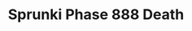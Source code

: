 ---
slug: sprunki-phase-888-death
title: Sprunki Phase 888 Death
description: "Sprunki Phase 888 Death is an exciting online game. Play for free directly in your browser!"
icon: /images/popular_mods/Sprunki Phase 888 Death.png
url: https://wowtbc.net/sprunkin/sprunki-phase888-death/index.html
previewImage: /images/popular_mods/Sprunki Phase 888 Death.png
type: popular mods

# SEO配置
seo:
  title: "Sprunki Phase 888 Death - Play Free Online Game | Fun Browser Games"
  description: "Sprunki Phase 888 Death - Play this fun online game for free in your browser. No download required!"
  ogImage: "/images/popular_mods/Sprunki Phase 888 Death.png"
  keywords: "sprunki-phase-888-death, online game, browser game, free game, popular mods game, play online"

videoUrls:
  - https://www.youtube.com/embed/example1
  - https://www.youtube.com/embed/example2

whyPlay:
  title: "Why Play Sprunki Phase 888 Death?"
  items:
    - "Immersive Gameplay: Sprunki Phase 888 Death offers an engaging and immersive gaming experience that will keep you entertained for hours"
    - "Challenging Levels: Test your skills with increasingly difficult challenges and obstacles"
    - "Beautiful Graphics: Enjoy stunning visuals and smooth animations that bring the game world to life"
    - "Regular Updates: New content and features are added regularly to keep the game fresh and exciting"
    - "Free to Play: Experience all the fun without spending a penny"
    - "Community Features: Connect with other players, share strategies, and compete for high scores"
    - "Cross-Platform: Play on any device with a web browser, no downloads required"

features:
  title: "Key Features of Sprunki Phase 888 Death"
  image: "/images/popular_mods/Sprunki Phase 888 Death.png"
  items:
    - "Intuitive Controls: Easy to learn controls make Sprunki Phase 888 Death accessible for players of all skill levels"
    - "Multiple Game Modes: Enjoy various gameplay options that provide different challenges and experiences"
    - "Character Customization: Personalize your gaming experience with unique characters and items"
    - "Achievement System: Complete special tasks to earn rewards and recognition"
    - "Leaderboards: Compete with players worldwide and see who can achieve the highest scores"

characteristics:
  title: "Game Characteristics"
  image: "/images/popular_mods/Sprunki Phase 888 Death.png"
  items:
    - "Genre: Popular mods game with elements of strategy and skill"
    - "Difficulty: Suitable for both casual gamers and those seeking a challenge"
    - "Play Time: Quick sessions or extended gameplay, depending on your preference"
    - "Art Style: Vibrant and engaging visuals that enhance the gaming experience"
    - "Sound Design: Immersive audio that complements the gameplay perfectly"

info: "Sprunki Phase 888 Death is an exciting online game that offers players a unique and engaging gaming experience. With its intuitive controls, stunning visuals, and challenging gameplay, Sprunki Phase 888 Death provides hours of entertainment for players of all ages and skill levels. Whether you're looking for a quick gaming session during a break or an extended play session, Sprunki Phase 888 Death delivers an immersive experience that will keep you coming back for more. The game features multiple levels of increasing difficulty, ensuring that players are constantly challenged as they progress. With regular updates adding new content and features, Sprunki Phase 888 Death remains fresh and exciting, providing endless entertainment options for its growing community of players."

howToPlayIntro: "Welcome to Sprunki Phase 888 Death! This guide will walk you through the basics and help you master the game. Whether you're a beginner or looking to improve your skills, these tips and instructions will enhance your gaming experience."

howToPlaySteps:
  - title: "Getting Started"
    description: "Begin your Sprunki Phase 888 Death adventure by familiarizing yourself with the controls. Use your keyboard or mouse to navigate through the game interface. The tutorial will guide you through the basic mechanics and help you understand the objectives."
  - title: "Understanding the Objectives"
    description: "In Sprunki Phase 888 Death, your main goal is to progress through levels by completing specific objectives. Each level presents unique challenges that require different strategies and approaches."
  - title: "Mastering the Controls"
    description: "Practice using the controls to improve your precision and reaction time. Sprunki Phase 888 Death requires quick reflexes and strategic thinking to overcome obstacles and defeat opponents."
  - title: "Utilizing Power-ups"
    description: "Collect power-ups throughout the game to enhance your abilities and overcome difficult challenges. Each power-up offers unique advantages that can be crucial for success."
  - title: "Developing Strategies"
    description: "As you progress in Sprunki Phase 888 Death, develop effective strategies for different scenarios. Analyze patterns, anticipate challenges, and adapt your approach to maximize your performance."

faq:
  title: "Frequently Asked Questions about Sprunki Phase 888 Death"
  items:
    - question: "Is Sprunki Phase 888 Death free to play?"
      answer: "Yes, Sprunki Phase 888 Death is completely free to play directly in your web browser. No downloads or purchases are required to enjoy the full game experience."
    - question: "Can I play Sprunki Phase 888 Death on mobile devices?"
      answer: "Yes, Sprunki Phase 888 Death is optimized for both desktop and mobile play. You can enjoy the game on any device with a web browser and internet connection."
    - question: "Are there any in-game purchases?"
      answer: "While Sprunki Phase 888 Death is free to play, there may be optional in-game purchases available for cosmetic items or additional features that don't affect core gameplay."
    - question: "How often is Sprunki Phase 888 Death updated?"
      answer: "The developers regularly update Sprunki Phase 888 Death with new content, features, and improvements based on player feedback and game performance."
    - question: "Can I play Sprunki Phase 888 Death offline?"
      answer: "Currently, Sprunki Phase 888 Death requires an internet connection to play as it's a browser-based online game."
    - question: "Is Sprunki Phase 888 Death suitable for children?"
      answer: "Yes, Sprunki Phase 888 Death is designed to be family-friendly and suitable for players of all ages."
    - question: "How do I report bugs or issues?"
      answer: "If you encounter any problems while playing Sprunki Phase 888 Death, you can report them through the game's support page or contact the developers directly through their website."
    - question: "Still Have Questions?"
      answer: "If you have additional questions about Sprunki Phase 888 Death that aren't covered in this FAQ, please visit our support center or contact our customer service team for assistance."
---